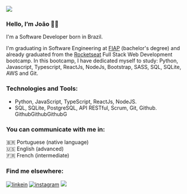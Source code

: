 ![](https://komarev.com/ghpvc/?username=joaovfraga&color=orange)

### Hello, I’m João 👋🏼 

I'm a Software Developer born in Brazil.

I'm graduating in Software Engineering at <a href="https://www.fiap.com.br/online/graduacao/bacharelado/engenharia-de-software/" target="_blank">FIAP</a> (bachelor's degree) and already graduated from the <a href="https://www.rocketseat.com.br/" target="_blank">Rocketseat</a> Full Stack Web Development bootcamp. In this bootcamp, I have dedicated myself to study: Python, Javascript, Typescript, ReactJs, NodeJs, Bootstrap, SASS, SQL, SQLite, AWS and Git.

### Technologies and Tools:
- Python, JavaScript, TypeScript, ReactJs, NodeJS.
- SQL, SQLite, PostgreSQL, API RESTful, Scrum, Git, Github. GithubGithubGithubG
### You can communicate with me in:
🇧🇷 Portuguese (native language) <br>
🇺🇸 English (advanced) <br>
🇫🇷 French (intermediate)

### Find me elsewhere:
<div>
  <a href="https://www.linkedin.com/in/joaovfraga/" target="_blank"><img src="https://img.shields.io/badge/LinkedIn-0A66C2.svg?style=for-the-badge&logo=LinkedIn&logoColor=white" alt="linkein"></a>
  <a href="https://www.instagram.com/joaovfraga/" target="_blank"><img src="https://img.shields.io/badge/Instagram-E4405F.svg?style=for-the-badge&logo=Instagram&logoColor=white" alt="instagram"></a>
  <a href = "mailto:hello@joaofraga.com"><img src="https://img.shields.io/badge/-Gmail-%23333?style=for-the-badge&logo=gmail&logoColor=white" target="_blank"></a>  
</div>
